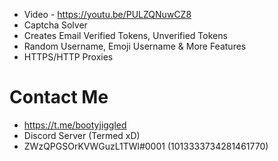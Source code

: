 + Video - https://youtu.be/PULZQNuwCZ8
+ Captcha Solver
+ Creates Email Verified Tokens, Unverified Tokens
+ Random Username, Emoji Username & More Features
+ HTTPS/HTTP Proxies

# Contact Me
- https://t.me/bootyjiggled
- Discord Server (Termed xD)
- ZWzQPGSOrKVWGuzL1TWl#0001 (1013333734281461770)
